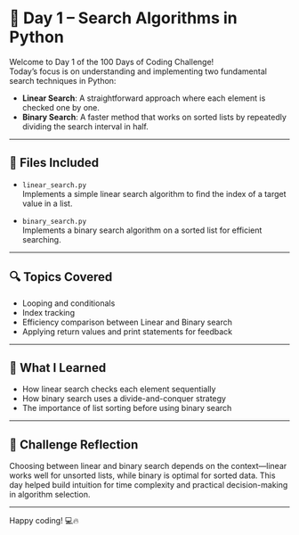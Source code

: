 # 🚀 Day 1 – Search Algorithms in Python

Welcome to Day 1 of the 100 Days of Coding Challenge!  
Today’s focus is on understanding and implementing two fundamental search techniques in Python:

- **Linear Search**: A straightforward approach where each element is checked one by one.
- **Binary Search**: A faster method that works on sorted lists by repeatedly dividing the search interval in half.

---

## 📁 Files Included

- `linear_search.py`  
  Implements a simple linear search algorithm to find the index of a target value in a list.

- `binary_search.py`  
  Implements a binary search algorithm on a sorted list for efficient searching.

---

## 🔍 Topics Covered

- Looping and conditionals
- Index tracking
- Efficiency comparison between Linear and Binary search
- Applying return values and print statements for feedback

---

## 📘 What I Learned

- How linear search checks each element sequentially
- How binary search uses a divide-and-conquer strategy
- The importance of list sorting before using binary search

---

## 🧠 Challenge Reflection

Choosing between linear and binary search depends on the context—linear works well for unsorted lists, while binary is optimal for sorted data. This day helped build intuition for time complexity and practical decision-making in algorithm selection.

---

Happy coding! 💻🔥
